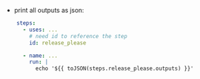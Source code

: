 

- print all outputs as json:
```yaml
    steps:
      - uses: ...
        # need id to reference the step
        id: release_please

      - name: ...
        run: |
          echo '${{ toJSON(steps.release_please.outputs) }}'
```